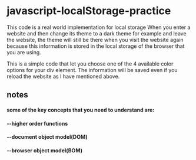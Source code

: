# javascript-localStorage-practice

This code is a real world implementation for local storage
When you enter a website and then change its theme to a dark theme for example and leave the website, the theme will still be there when you visit the website again because this information is stored in the local storage of the browser that you are using.

This is a simple code that let you choose one of the 4 available color options for your div element. The information will be saved even if you reload the website as I have mentioned above.

## notes

#### some of the key concepts that you need to understand are:

#### --higher order functions
#### --document object model(DOM)
#### --browser object model(BOM)
